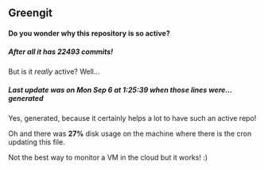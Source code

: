 ## Greengit

#### Do you wonder why this repository is so active?

##### After all it has 22493 commits!

But is it *really* active? Well...

##### Last update was on Mon Sep 6 at 1:25:39 when those lines were... generated

Yes, generated, because it certainly helps a lot to have such an active repo!

Oh and there was **27%** disk usage on the machine
where there is the cron updating this file.

Not the best way to monitor a VM in the cloud but it works! :)
